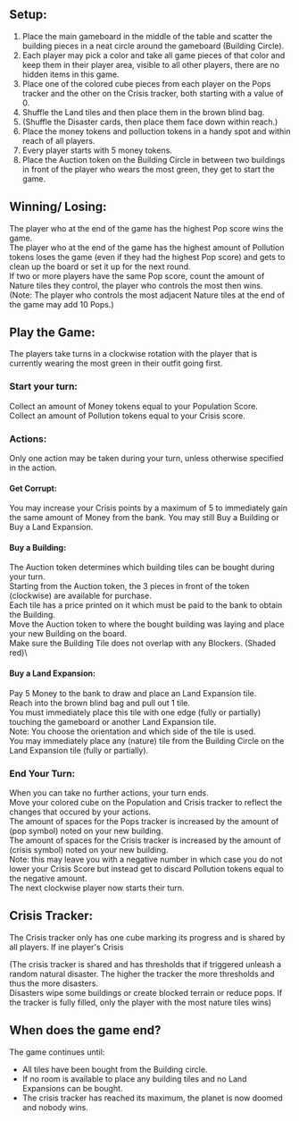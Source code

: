 ## Setup:
1. Place the main gameboard in the middle of the table and scatter the building pieces in a neat circle around the gameboard (Building Circle). 
2. Each player may pick a color and take all game pieces of that color and keep them in their player area, visible to all other players, there are no hidden items in this game.
3. Place one of the colored cube pieces from each player on the Pops tracker and the other on the Crisis tracker, both starting with a value of 0. 
4. Shuffle the Land tiles and then place them in the brown blind bag.
5. (Shuffle the Disaster cards, then place them face down within reach.)
6. Place the money tokens and polluction tokens in a handy spot and within reach of all players.
7. Every player starts with 5 money tokens.
8. Place the Auction token on the Building Circle in between two buildings in front of the player who wears the most green, they get to start the game.

## Winning/ Losing:
The player who at the end of the game has the highest Pop score wins the game.\
The player who at the end of the game has the highest amount of Pollution tokens loses the game (even if they had the highest Pop score) and gets to clean up the board or set it up for the next round.\
If two or more players have the same Pop score, count the amount of Nature tiles they control, the player who controls the most then wins.\
(Note: The player who controls the most adjacent Nature tiles at the end of the game may add 10 Pops.)

## Play the Game:
The players take turns in a clockwise rotation with the player that is currently wearing the most green in their outfit going first.


### Start your turn:
Collect an amount of Money tokens equal to your Population Score.\
Collect an amount of Pollution tokens equal to your Crisis score.

### Actions:
Only one action may be taken during your turn, unless otherwise specified in the action.
#### Get Corrupt:
You may increase your Crisis points by a maximum of 5 to immediately gain the same amount of Money from the bank. You may still Buy a Building or Buy a Land Expansion.
#### Buy a Building:
The Auction token determines which building tiles can be bought during your turn.\
Starting from the Auction token, the 3 pieces in front of the token (clockwise) are available for purchase. \
Each tile has a price printed on it which must be paid to the bank to obtain the Building.\
Move the Auction token to where the bought building was laying and place your new Building on the board.\
Make sure the Building Tile does not overlap with any Blockers. (Shaded red)\
#### Buy a Land Expansion:
Pay 5 Money to the bank to draw and place an Land Expansion tile. \
Reach into the brown blind bag and pull out 1 tile. \
You must immediately place this tile with one edge (fully or partially) touching the gameboard or another Land Expansion tile.\
Note: You choose the orientation and which side of the tile is used.\
You may immediately place any (nature) tile from the Building Circle on the Land Expansion tile (fully or partially).

### End Your Turn:
When you can take no further actions, your turn ends.\
Move your colored cube on the Population and Crisis tracker to reflect the changes that occured by your actions.\
The amount of spaces for the Pops tracker is increased by the amount of (pop symbol) noted on your new building.\
The amount of spaces for the Crisis tracker is increased by the amount of (crisis symbol) noted on your new building.\
Note: this may leave you with a negative number in which case you do not lower your Crisis Score but instead get to discard Pollution tokens equal to the negative amount.\
The next clockwise player now starts their turn.

## Crisis Tracker:
The Crisis tracker only has one cube marking its progress and is shared by all players. If ine player's Crisis

(The crisis tracker is shared and has thresholds that if triggered unleash a random natural disaster. The higher the tracker the more thresholds and thus the more disasters.\
Disasters wipe some buildings or create blocked terrain or reduce pops. If the tracker is fully filled, only the player with the most nature tiles wins)

## When does the game end?
The game continues until:
- All tiles have been bought from the Building circle.
- If no room is available to place any building tiles and no Land Expansions can be bought.
- The crisis tracker has reached its maximum, the planet is now doomed and nobody wins.




